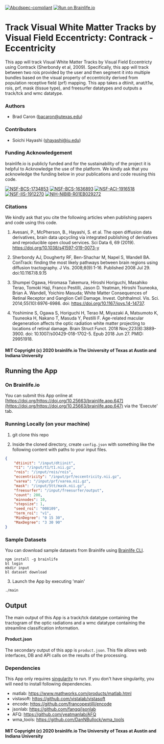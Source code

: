 [![Abcdspec-compliant](https://img.shields.io/badge/ABCD_Spec-v1.1-green.svg)](https://github.com/brain-life/abcd-spec)
[![Run on Brainlife.io](https://img.shields.io/badge/Brainlife-brainlife.app.647-blue.svg)](https://doi.org/https://doi.org/10.25663/brainlife.app.647)

# Track Visual White Matter Tracks by Visual Field Eccentricty: Contrack - Eccentricity

This app will track Visual White Matter Tracks by Visual Field Eccentricty using Contrack (Sherbondy et al, 2009). Specifically, this app will track between two rois provided by the user and then segment it into multiple bundles based on the visual property of eccentricity derived from population receptive field (prf) mapping. This app takes a dtiinit, anat/t1w, rois, prf, mask (tissue type), and freesurfer datatypes and outputs a track/tck and wmc datatype.

### Authors

- Brad Caron (bacaron@utexas.edu)

### Contributors

- Soichi Hayashi (shayashi@iu.edu)

### Funding Acknowledgement

brainlife.io is publicly funded and for the sustainability of the project it is helpful to Acknowledge the use of the platform. We kindly ask that you acknowledge the funding below in your publications and code reusing this code.

[![NSF-BCS-1734853](https://img.shields.io/badge/NSF_BCS-1734853-blue.svg)](https://nsf.gov/awardsearch/showAward?AWD_ID=1734853)
[![NSF-BCS-1636893](https://img.shields.io/badge/NSF_BCS-1636893-blue.svg)](https://nsf.gov/awardsearch/showAward?AWD_ID=1636893)
[![NSF-ACI-1916518](https://img.shields.io/badge/NSF_ACI-1916518-blue.svg)](https://nsf.gov/awardsearch/showAward?AWD_ID=1916518)
[![NSF-IIS-1912270](https://img.shields.io/badge/NSF_IIS-1912270-blue.svg)](https://nsf.gov/awardsearch/showAward?AWD_ID=1912270)
[![NIH-NIBIB-R01EB029272](https://img.shields.io/badge/NIH_NIBIB-R01EB029272-green.svg)](https://grantome.com/grant/NIH/R01-EB029272-01)

### Citations

We kindly ask that you cite the following articles when publishing papers and code using this code.

1. Avesani, P., McPherson, B., Hayashi, S. et al. The open diffusion data derivatives, brain data upcycling via integrated publishing of derivatives and reproducible open cloud services. Sci Data 6, 69 (2019). https://doi.org/10.1038/s41597-019-0073-y

2. Sherbondy AJ, Dougherty RF, Ben-Shachar M, Napel S, Wandell BA. ConTrack: finding the most likely pathways between brain regions using diffusion tractography. J Vis. 2008;8(9):1-16. Published 2008 Jul 29. doi:10.1167/8.9.15

3. Shumpei Ogawa, Hiromasa Takemura, Hiroshi Horiguchi, Masahiko Terao, Tomoki Haji, Franco Pestilli, Jason D. Yeatman, Hiroshi Tsuneoka, Brian A. Wandell, Yoichiro Masuda; White Matter Consequences of Retinal Receptor and Ganglion Cell Damage. Invest. Ophthalmol. Vis. Sci. 2014;55(10):6976-6986. doi: https://doi.org/10.1167/iovs.14-14737.

4. Yoshimine S, Ogawa S, Horiguchi H, Terao M, Miyazaki A, Matsumoto K, Tsuneoka H, Nakano T, Masuda Y, Pestilli F. Age-related macular degeneration affects the optic radiation white matter projecting to locations of retinal damage. Brain Struct Funct. 2018 Nov;223(8):3889-3900. doi: 10.1007/s00429-018-1702-5. Epub 2018 Jun 27. PMID: 29951918.

#### MIT Copyright (c) 2020 brainlife.io The University of Texas at Austin and Indiana University

## Running the App

### On Brainlife.io

You can submit this App online at [https://doi.org/https://doi.org/10.25663/brainlife.app.647](https://doi.org/https://doi.org/10.25663/brainlife.app.647) via the 'Execute' tab.

### Running Locally (on your machine)

1. git clone this repo

2. Inside the cloned directory, create `config.json` with something like the following content with paths to your input files.

```json
{
	"dtiinit": "/input/dtiinit",
	"t1": "/input/t1/t1.nii.gz",
	"rois": "/input/rois/rois",
	"eccentricity": "/input/prf/eccentricity.nii.gz",
	"varea": "/input/prf/varea.nii.gz",
	"mask": "/input/5tt/mask.nii.gz",
	"freesurfer": "/input/freesurfer/output",
	"count": 200,
	"minnodes": 10,
	"stepsize": 1,
	"seed_roi": "008109",
	"term_roi": "v1",
	"MinDegree": "0 15 30",
	"MaxDegree": "3 30 90"
}
```

### Sample Datasets

You can download sample datasets from Brainlife using [Brainlife CLI](https://github.com/brain-life/cli).

```
npm install -g brainlife
bl login
mkdir input
bl dataset download
```

3. Launch the App by executing 'main'

```bash
./main
```

## Output

The main output of this App is a track/tck datatype containing the tractogram of the optic radiations and a wmc datatype containing the streamline classification information.

#### Product.json

The secondary output of this app is `product.json`. This file allows web interfaces, DB and API calls on the results of the processing.

### Dependencies

This App only requires [singularity](https://www.sylabs.io/singularity/) to run. If you don't have singularity, you will need to install following dependencies.   

- matlab: https://www.mathworks.com/products/matlab.html
- vistasoft: https://github.com/vistalab/vistasoft
- encode: https://github.com/francopestilli/encode
- jsonlab: https://github.com/fangq/jsonlab
- AFQ: https://github.com/yeatmanlab/AFQ
- wma_tools: https://github.com/DanNBullock/wma_tools

#### MIT Copyright (c) 2020 brainlife.io The University of Texas at Austin and Indiana University
